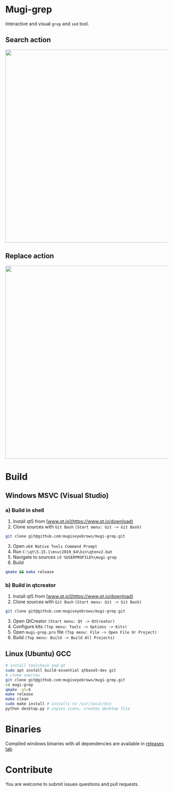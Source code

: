 # Mugi-grep

Interactive and visual `grep` and `sed` tool.

## Search action
<img src="https://mugiseyebrows.github.io/img/mugi-grep-search.png" width="600"/>

## Replace action
<img src="https://mugiseyebrows.github.io/img/mugi-grep-replace2.png" width="600"/>

# Build

## Windows MSVC (Visual Studio)

### a) Build in shell

1) Install qt5 from [www.qt.io](https://www.qt.io/download) 
2) Clone sources with `Git Bash`  `(Start menu: Git -> Git Bash)`

```bash
git clone git@github.com:mugiseyebrows/mugi-grep.git
```

3) Open `x64 Native Tools Command Prompt`
4) Run `C:\qt\5.15.1\msvc2019_64\bin\qtenv2.bat`
5) Navigate to sources `cd %USERPROFILE%\mugi-grep`
6) Build 

```bash
qmake && make release
```

### b) Build in qtcreator

1) Install qt5 from [www.qt.io](https://www.qt.io/download) 
2) Clone sources with `Git Bash`  `(Start menu: Git -> Git Bash)`

```bash
git clone git@github.com:mugiseyebrows/mugi-grep.git
```

3) Open QtCreator `(Start menu: Qt -> QtCreator)`
4) Configure kits `(Top menu: Tools -> Options -> Kits)`
5) Open `mugi-grep.pro` file `(Top menu: File -> Open File Or Project)`
6) Build `(Top menu: Build -> Build All Projects)`




## Linux (Ubuntu) GCC 

```bash
# install toolchain and qt
sudo apt install build-essential qtbase5-dev git
# clone sources
git clone git@github.com:mugiseyebrows/mugi-grep.git
cd mugi-grep
qmake -qt=5
make release
make clean
sudo make install # installs to /usr/local/bin
python desktop.py # copies icons, creates desktop file
```

# Binaries

Compiled windows binaries with all dependencies are available in [releases tab](https://github.com/mugiseyebrows/mugi-grep/releases)

# Contribute

You are welcome to submit issues questions and pull requests.